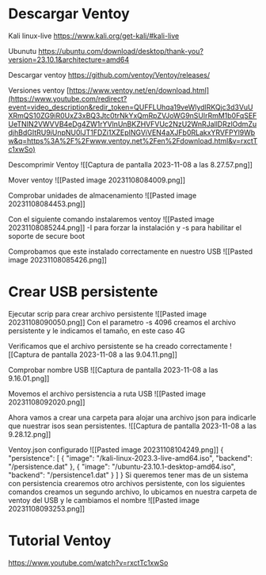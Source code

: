 # Descargar Ventoy

Kali linux-live
https://www.kali.org/get-kali/#kali-live

Ubunutu
https://ubuntu.com/download/desktop/thank-you?version=23.10.1&architecture=amd64

Descargar ventoy
https://github.com/ventoy/Ventoy/releases/

Versiones ventoy
[https://www.ventoy.net/en/download.html](https://www.youtube.com/redirect?event=video_description&redir_token=QUFFLUhqa19veWlydlRKQjc3d3VuUXRmQS10ZG9iR0UxZ3xBQ3Jtc0trNkYxQmRpZVJoWG9nSUlrRmM1b0FqSEFUeTNIN2VWVVB4eDg4ZW1rYVlnUnBKZHVFVUc2NzU2WnRJallDRzlOdmZudjhBdGItRU9iUnpNU0lJT1FDZi1XZEpINGViVEN4aXJFb0RLakxYRVFPYl9Wbw&q=https%3A%2F%2Fwww.ventoy.net%2Fen%2Fdownload.html&v=rxctTc1xwSo)

Descomprimir Ventoy
![[Captura de pantalla 2023-11-08 a las 8.27.57.png]]

Mover ventoy
![[Pasted image 20231108084009.png]]

Comprobar unidades de almacenamiento 
![[Pasted image 20231108084453.png]]

Con el siguiente comando instalaremos ventoy
![[Pasted image 20231108085244.png]]
-I para forzar la instalación y -s para habilitar el soporte de secure boot

Comprobamos que este instalado correctamente en nuestro USB
![[Pasted image 20231108085426.png]]


# Crear USB persistente
Ejecutar scrip para crear archivo persistente
![[Pasted image 20231108090050.png]]
Con el parametro -s 4096 creamos el archivo persistente y le indicamos el tamaño, en este caso 4G

Verificamos que el archivo persistente se ha creado correctamente
![[Captura de pantalla 2023-11-08 a las 9.04.11.png]]

Comprobar nombre USB
![[Captura de pantalla 2023-11-08 a las 9.16.01.png]]

Movemos el archivo persistencia a ruta USB
![[Pasted image 20231108092020.png]]

Ahora vamos a crear una carpeta para alojar una archivo json para indicarle que nuestrar isos sean persistentes.
![[Captura de pantalla 2023-11-08 a las 9.28.12.png]]

Ventoy.json configurado
![[Pasted image 20231108104249.png]]
{
  "persistence": [
    {
      "image": "/kali-linux-2023.3-live-amd64.iso",
      "backend": "/persistence.dat"
    },
    {
      "image": "/ubuntu-23.10.1-desktop-amd64.iso",
      "backend": "/persistence1.dat"
    }
  ]
}
Si queremos tener mas de un sistema con persistencia crearemos otro archivos persistente, con los siguientes comandos creamos un segundo archivo, lo ubicamos en nuestra carpeta de ventoy del USB y le cambiamos el nombre
![[Pasted image 20231108093253.png]]


# Tutorial Ventoy

https://www.youtube.com/watch?v=rxctTc1xwSo